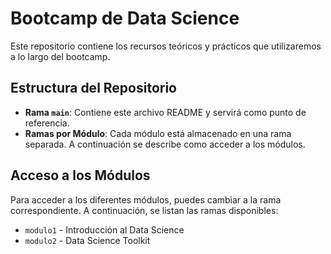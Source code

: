 # Bootcamp de Data Science

Este repositorio contiene los recursos teóricos y prácticos que utilizaremos a lo largo del bootcamp.

## Estructura del Repositorio
- **Rama `main`**: Contiene este archivo README y servirá como punto de referencia. 
- **Ramas por Módulo**: Cada módulo está almacenado en una rama separada. A continuación se describe como acceder a los módulos.

## Acceso a los Módulos

Para acceder a los diferentes módulos, puedes cambiar a la rama correspondiente. A continuación, se listan las ramas disponibles:

- `modulo1` - Introducción al Data Science
- `modulo2` - Data Science Toolkit